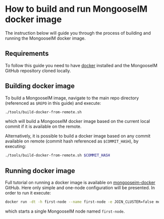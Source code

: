 # How to build and run MongooseIM docker image

The instruction below will guide you through the process of building and running the MongooseIM docker image.

## Requirements

To follow this guide you need to have [docker](https://www.docker.com/) installed and the MongooseIM GitHub repository cloned locally.

## Building docker image

To build a MongooseIM image, navigate to the main repo directory (referenced as `$REPO` in this guide) and execute:

```bash
./tools/build-docker-from-remote.sh
```

which will build a MongooseIM docker image based on the current local commit if it is available on the remote.

Alternatively, it is possible to build a docker image based on any commit available on remote (commit hash referenced as `$COMMIT_HASH`), by executing:

```bash
./tools/build-docker-from-remote.sh $COMMIT_HASH
```

## Running docker image

Full tutorial on running a docker image is available on [mongooseim-docker](https://github.com/esl/mongooseim-docker) GitHub. Here only simple and one-node configuration will be presented. In order to run it execute:

```bash
docker run -dt -h first-node --name first-node -e JOIN_CLUSTER=false mongooseim
```

which starts a single MongooseIM node named `first-node`.
